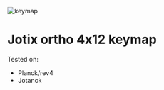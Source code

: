 ![keymap](https://i.imgur.com/EQk9lFQ.jpg)

# Jotix ortho 4x12 keymap

Tested on:

* Planck/rev4
* Jotanck

